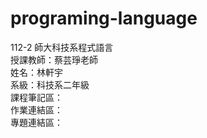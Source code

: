 # programing-language
112-2 師大科技系程式語言<br>
授課教師：蔡芸琤老師<br>
姓名：林軒宇<br>
系級：科技系二年級<br>
課程筆記區：<br>
作業連結區：<br>
專題連結區：<br>
